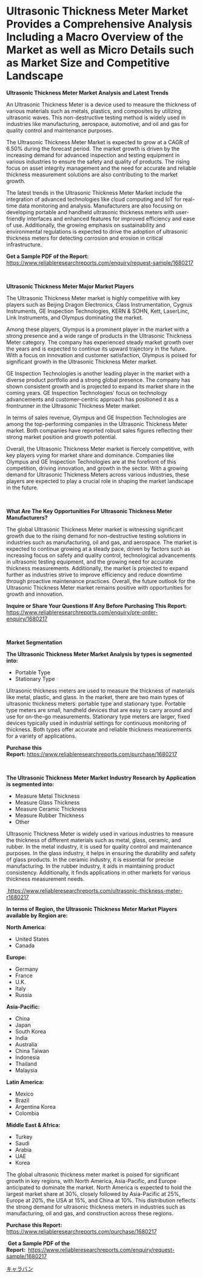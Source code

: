 <p><h1>Ultrasonic Thickness Meter Market Provides a Comprehensive Analysis Including a Macro Overview of the Market as well as Micro Details such as Market Size and Competitive Landscape</h1></p><p><strong>Ultrasonic Thickness Meter Market Analysis and Latest Trends</strong></p>
<p><p>An Ultrasonic Thickness Meter is a device used to measure the thickness of various materials such as metals, plastics, and composites by utilizing ultrasonic waves. This non-destructive testing method is widely used in industries like manufacturing, aerospace, automotive, and oil and gas for quality control and maintenance purposes.</p><p>The Ultrasonic Thickness Meter Market is expected to grow at a CAGR of 6.50% during the forecast period. The market growth is driven by the increasing demand for advanced inspection and testing equipment in various industries to ensure the safety and quality of products. The rising focus on asset integrity management and the need for accurate and reliable thickness measurement solutions are also contributing to the market growth.</p><p>The latest trends in the Ultrasonic Thickness Meter Market include the integration of advanced technologies like cloud computing and IoT for real-time data monitoring and analysis. Manufacturers are also focusing on developing portable and handheld ultrasonic thickness meters with user-friendly interfaces and enhanced features for improved efficiency and ease of use. Additionally, the growing emphasis on sustainability and environmental regulations is expected to drive the adoption of ultrasonic thickness meters for detecting corrosion and erosion in critical infrastructure.</p></p>
<p><strong>Get a Sample PDF of the Report:&nbsp;</strong> <a href="https://www.reliableresearchreports.com/enquiry/request-sample/1680217">https://www.reliableresearchreports.com/enquiry/request-sample/1680217</a></p>
<p>&nbsp;</p>
<p><strong>Ultrasonic Thickness Meter Major Market Players</strong></p>
<p><p>The Ultrasonic Thickness Meter market is highly competitive with key players such as Beijing Dragon Electronics, Class Instrumentation, Cygnus Instruments, GE Inspection Technologies, KERN & SOHN, Kett, LaserLinc, Link Instruments, and Olympus dominating the market. </p><p>Among these players, Olympus is a prominent player in the market with a strong presence and a wide range of products in the Ultrasonic Thickness Meter category. The company has experienced steady market growth over the years and is expected to continue its upward trajectory in the future. With a focus on innovation and customer satisfaction, Olympus is poised for significant growth in the Ultrasonic Thickness Meter market.</p><p>GE Inspection Technologies is another leading player in the market with a diverse product portfolio and a strong global presence. The company has shown consistent growth and is projected to expand its market share in the coming years. GE Inspection Technologies' focus on technology advancements and customer-centric approach has positioned it as a frontrunner in the Ultrasonic Thickness Meter market.</p><p>In terms of sales revenue, Olympus and GE Inspection Technologies are among the top-performing companies in the Ultrasonic Thickness Meter market. Both companies have reported robust sales figures reflecting their strong market position and growth potential. </p><p>Overall, the Ultrasonic Thickness Meter market is fiercely competitive, with key players vying for market share and dominance. Companies like Olympus and GE Inspection Technologies are at the forefront of this competition, driving innovation, and growth in the sector. With a growing demand for Ultrasonic Thickness Meters across various industries, these players are expected to play a crucial role in shaping the market landscape in the future.</p></p>
<p>&nbsp;</p>
<p><strong>What Are The Key Opportunities For Ultrasonic Thickness Meter Manufacturers?</strong></p>
<p><p>The global Ultrasonic Thickness Meter market is witnessing significant growth due to the rising demand for non-destructive testing solutions in industries such as manufacturing, oil and gas, and aerospace. The market is expected to continue growing at a steady pace, driven by factors such as increasing focus on safety and quality control, technological advancements in ultrasonic testing equipment, and the growing need for accurate thickness measurements. Additionally, the market is projected to expand further as industries strive to improve efficiency and reduce downtime through proactive maintenance practices. Overall, the future outlook for the Ultrasonic Thickness Meter market remains positive with opportunities for growth and innovation.</p></p>
<p><strong>Inquire or Share Your Questions If Any Before Purchasing This Report:</strong> <a href="https://www.reliableresearchreports.com/enquiry/pre-order-enquiry/1680217">https://www.reliableresearchreports.com/enquiry/pre-order-enquiry/1680217</a></p>
<p>&nbsp;</p>
<p><strong>Market Segmentation</strong></p>
<p><strong>The Ultrasonic Thickness Meter Market Analysis by types is segmented into:</strong></p>
<p><ul><li>Portable Type</li><li>Stationary Type</li></ul></p>
<p><p>Ultrasonic thickness meters are used to measure the thickness of materials like metal, plastic, and glass. In the market, there are two main types of ultrasonic thickness meters: portable type and stationary type. Portable type meters are small, handheld devices that are easy to carry around and use for on-the-go measurements. Stationary type meters are larger, fixed devices typically used in industrial settings for continuous monitoring of thickness. Both types offer accurate and reliable thickness measurements for a variety of applications.</p></p>
<p><strong>Purchase this Report:&nbsp;</strong><a href="https://www.reliableresearchreports.com/purchase/1680217">https://www.reliableresearchreports.com/purchase/1680217</a></p>
<p>&nbsp;</p>
<p><strong>The Ultrasonic Thickness Meter Market Industry Research by Application is segmented into:</strong></p>
<p><ul><li>Measure Metal Thickness</li><li>Measure Glass Thickness</li><li>Measure Ceramic Thickness</li><li>Measure Rubber Thickness</li><li>Other</li></ul></p>
<p><p>Ultrasonic Thickness Meter is widely used in various industries to measure the thickness of different materials such as metal, glass, ceramic, and rubber. In the metal industry, it is used for quality control and maintenance purposes. In the glass industry, it helps in ensuring the durability and safety of glass products. In the ceramic industry, it is essential for precise manufacturing. In the rubber industry, it aids in maintaining product consistency. Additionally, it finds applications in other markets for various thickness measurement needs.</p></p>
<p><a href="https://www.reliableresearchreports.com/ultrasonic-thickness-meter-r1680217">&nbsp;https://www.reliableresearchreports.com/ultrasonic-thickness-meter-r1680217</a></p>
<p><strong>In terms of Region, the Ultrasonic Thickness Meter Market Players available by Region are:</strong></p>
<p>
    <p> <strong> North America: </strong>
        <ul>
            <li>United States</li>
            <li>Canada</li>
        </ul>
        </p> 
    <p> <strong> Europe: </strong>
        <ul>
            <li>Germany</li>
            <li>France</li>
            <li>U.K.</li>
            <li>Italy</li>
            <li>Russia</li>
        </ul>
        </p> 
    <p> <strong> Asia-Pacific: </strong>
        <ul>
            <li>China</li>
            <li>Japan</li>
            <li>South Korea</li>
            <li>India</li>
            <li>Australia</li>
            <li>China Taiwan</li>
            <li>Indonesia</li>
            <li>Thailand</li>
            <li>Malaysia</li>
        </ul>
        </p> 
    <p> <strong> Latin America: </strong>
        <ul>
            <li>Mexico</li>
            <li>Brazil</li>
            <li>Argentina Korea</li>
            <li>Colombia</li>
        </ul>
        </p> 
    <p> <strong> Middle East & Africa: </strong>
        <ul>
            <li>Turkey</li>
            <li>Saudi</li>
            <li>Arabia</li>
            <li>UAE</li>
            <li>Korea</li>
        </ul>
    </p>
    </p>
<p><p>The global ultrasonic thickness meter market is poised for significant growth in key regions, with North America, Asia-Pacific, and Europe anticipated to dominate the market. North America is expected to hold the largest market share at 30%, closely followed by Asia-Pacific at 25%, Europe at 20%, the USA at 15%, and China at 10%. This distribution reflects the strong demand for ultrasonic thickness meters in industries such as manufacturing, oil and gas, and construction across these regions.</p></p>
<p><strong>Purchase this Report: </strong><a href="https://www.reliableresearchreports.com/purchase/1680217">https://www.reliableresearchreports.com/purchase/1680217</a></p>
<p>&nbsp;<strong>Get a Sample PDF of the Report:&nbsp;&nbsp;</strong><a href="https://www.reliableresearchreports.com/enquiry/request-sample/1680217">https://www.reliableresearchreports.com/enquiry/request-sample/1680217</a></p>
<p><strong></strong></p>
<p><p><a href="https://github.com/SantosDicki04/Market-Research-Report-List-1/blob/main/106693621667.md">キャラバン</a></p></p>